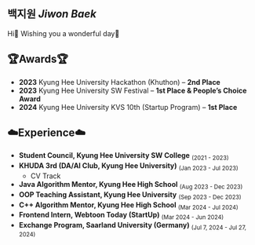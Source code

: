 ## 백지원 *Jiwon Baek*
Hi🤗 Wishing you a wonderful day🥂

## 🏆Awards🏆
- **2023** Kyung Hee University Hackathon (Khuthon) – **2nd Place**  
- **2023** Kyung Hee University SW Festival – **1st Place & People’s Choice Award**  
- **2024** Kyung Hee University KVS 10th (Startup Program) – **1st Place**

## ☁️Experience☁️
- **Student Council, Kyung Hee University SW College** <sub>(2021 - 2023)</sub>  
- **KHUDA 3rd (DA/AI Club, Kyung Hee University)** <sub>(Jan 2023 - Jul 2023)</sub>  
  - CV Track  
- **Java Algorithm Mentor, Kyung Hee High School** <sub>(Aug 2023 - Dec 2023)</sub>  
- **OOP Teaching Assistant, Kyung Hee University** <sub>(Sep 2023 - Dec 2023)</sub>  
- **C++ Algorithm Mentor, Kyung Hee High School** <sub>(Mar 2024 - Jul 2024)</sub>  
- **Frontend Intern, Webtoon Today (StartUp)** <sub>(Mar 2024 - Jun 2024)</sub>  
- **Exchange Program, Saarland University (Germany)** <sub>(Jul 7, 2024 - Jul 27, 2024)</sub>
